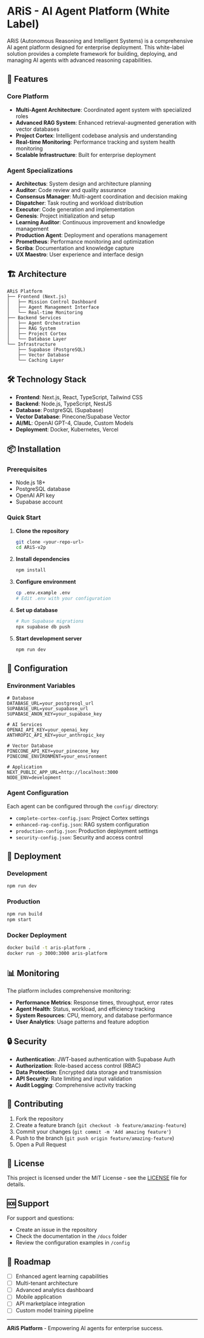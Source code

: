 # ARiS - AI Agent Platform (White Label)

ARiS (Autonomous Reasoning and Intelligent Systems) is a comprehensive AI agent platform designed for enterprise deployment. This white-label solution provides a complete framework for building, deploying, and managing AI agents with advanced reasoning capabilities.

## 🚀 Features

### Core Platform
- **Multi-Agent Architecture**: Coordinated agent system with specialized roles
- **Advanced RAG System**: Enhanced retrieval-augmented generation with vector databases
- **Project Cortex**: Intelligent codebase analysis and understanding
- **Real-time Monitoring**: Performance tracking and system health monitoring
- **Scalable Infrastructure**: Built for enterprise deployment

### Agent Specializations
- **Architectus**: System design and architecture planning
- **Auditor**: Code review and quality assurance
- **Consensus Manager**: Multi-agent coordination and decision making
- **Dispatcher**: Task routing and workload distribution
- **Executor**: Code generation and implementation
- **Genesis**: Project initialization and setup
- **Learning Auditor**: Continuous improvement and knowledge management
- **Production Agent**: Deployment and operations management
- **Prometheus**: Performance monitoring and optimization
- **Scriba**: Documentation and knowledge capture
- **UX Maestro**: User experience and interface design

## 🏗️ Architecture

```
ARiS Platform
├── Frontend (Next.js)
│   ├── Mission Control Dashboard
│   ├── Agent Management Interface
│   └── Real-time Monitoring
├── Backend Services
│   ├── Agent Orchestration
│   ├── RAG System
│   ├── Project Cortex
│   └── Database Layer
└── Infrastructure
    ├── Supabase (PostgreSQL)
    ├── Vector Database
    └── Caching Layer
```

## 🛠️ Technology Stack

- **Frontend**: Next.js, React, TypeScript, Tailwind CSS
- **Backend**: Node.js, TypeScript, NestJS
- **Database**: PostgreSQL (Supabase)
- **Vector Database**: Pinecone/Supabase Vector
- **AI/ML**: OpenAI GPT-4, Claude, Custom Models
- **Deployment**: Docker, Kubernetes, Vercel

## 📦 Installation

### Prerequisites
- Node.js 18+
- PostgreSQL database
- OpenAI API key
- Supabase account

### Quick Start

1. **Clone the repository**
   ```bash
   git clone <your-repo-url>
   cd ARiS-v2p
   ```

2. **Install dependencies**
   ```bash
   npm install
   ```

3. **Configure environment**
   ```bash
   cp .env.example .env
   # Edit .env with your configuration
   ```

4. **Set up database**
   ```bash
   # Run Supabase migrations
   npx supabase db push
   ```

5. **Start development server**
   ```bash
   npm run dev
   ```

## 🔧 Configuration

### Environment Variables
```env
# Database
DATABASE_URL=your_postgresql_url
SUPABASE_URL=your_supabase_url
SUPABASE_ANON_KEY=your_supabase_key

# AI Services
OPENAI_API_KEY=your_openai_key
ANTHROPIC_API_KEY=your_anthropic_key

# Vector Database
PINECONE_API_KEY=your_pinecone_key
PINECONE_ENVIRONMENT=your_environment

# Application
NEXT_PUBLIC_APP_URL=http://localhost:3000
NODE_ENV=development
```

### Agent Configuration
Each agent can be configured through the `config/` directory:
- `complete-cortex-config.json`: Project Cortex settings
- `enhanced-rag-config.json`: RAG system configuration
- `production-config.json`: Production deployment settings
- `security-config.json`: Security and access control

## 🚀 Deployment

### Development
```bash
npm run dev
```

### Production
```bash
npm run build
npm start
```

### Docker Deployment
```bash
docker build -t aris-platform .
docker run -p 3000:3000 aris-platform
```

## 📊 Monitoring

The platform includes comprehensive monitoring:
- **Performance Metrics**: Response times, throughput, error rates
- **Agent Health**: Status, workload, and efficiency tracking
- **System Resources**: CPU, memory, and database performance
- **User Analytics**: Usage patterns and feature adoption

## 🔒 Security

- **Authentication**: JWT-based authentication with Supabase Auth
- **Authorization**: Role-based access control (RBAC)
- **Data Protection**: Encrypted data storage and transmission
- **API Security**: Rate limiting and input validation
- **Audit Logging**: Comprehensive activity tracking

## 🤝 Contributing

1. Fork the repository
2. Create a feature branch (`git checkout -b feature/amazing-feature`)
3. Commit your changes (`git commit -m 'Add amazing feature'`)
4. Push to the branch (`git push origin feature/amazing-feature`)
5. Open a Pull Request

## 📄 License

This project is licensed under the MIT License - see the [LICENSE](LICENSE) file for details.

## 🆘 Support

For support and questions:
- Create an issue in the repository
- Check the documentation in the `/docs` folder
- Review the configuration examples in `/config`

## 🔄 Roadmap

- [ ] Enhanced agent learning capabilities
- [ ] Multi-tenant architecture
- [ ] Advanced analytics dashboard
- [ ] Mobile application
- [ ] API marketplace integration
- [ ] Custom model training pipeline

---

**ARiS Platform** - Empowering AI agents for enterprise success. 